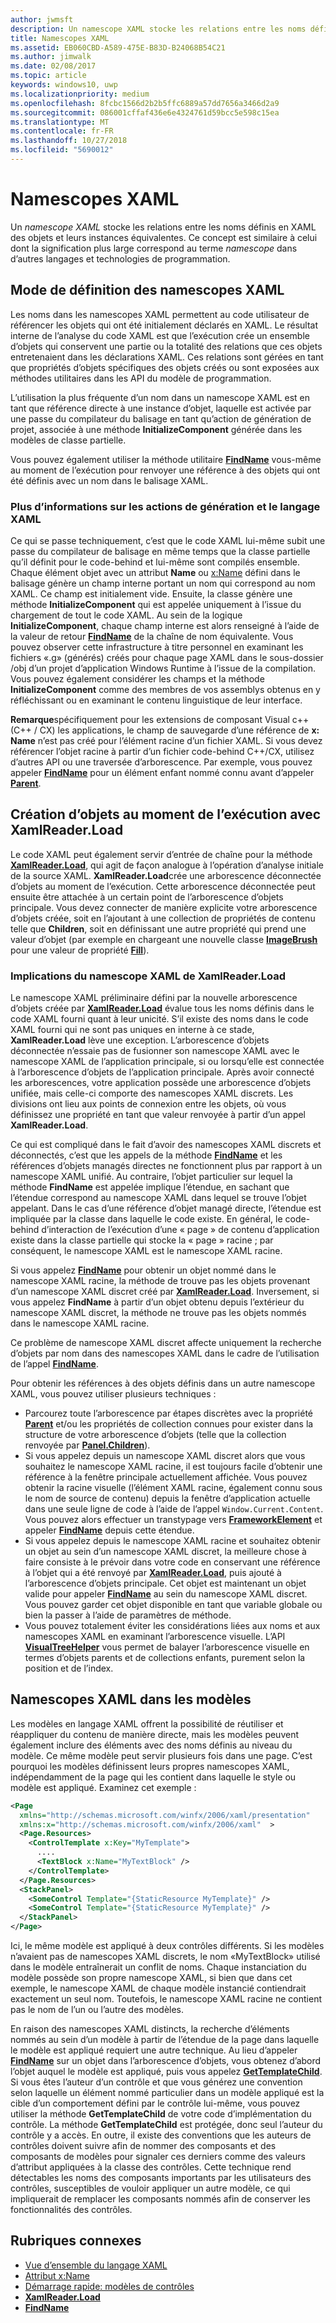 ```yaml
---
author: jwmsft
description: Un namescope XAML stocke les relations entre les noms définis en XAML des objets et leurs instances équivalentes. Ce concept est similaire à celui dont la signification plus large correspond au terme namescope dans d’autres langages et technologies de programmation.
title: Namescopes XAML
ms.assetid: EB060CBD-A589-475E-B83D-B24068B54C21
ms.author: jimwalk
ms.date: 02/08/2017
ms.topic: article
keywords: windows10, uwp
ms.localizationpriority: medium
ms.openlocfilehash: 8fcbc1566d2b2b5ffc6889a57dd7656a3466d2a9
ms.sourcegitcommit: 086001cffaf436e6e4324761d59bcc5e598c15ea
ms.translationtype: MT
ms.contentlocale: fr-FR
ms.lasthandoff: 10/27/2018
ms.locfileid: "5690012"
---
```

# <a name="xaml-namescopes"></a>Namescopes XAML


Un *namescope XAML* stocke les relations entre les noms définis en XAML des objets et leurs instances équivalentes. Ce concept est similaire à celui dont la signification plus large correspond au terme *namescope* dans d’autres langages et technologies de programmation.

## <a name="how-xaml-namescopes-are-defined"></a>Mode de définition des namescopes XAML

Les noms dans les namescopes XAML permettent au code utilisateur de référencer les objets qui ont été initialement déclarés en XAML. Le résultat interne de l’analyse du code XAML est que l’exécution crée un ensemble d’objets qui conservent une partie ou la totalité des relations que ces objets entretenaient dans les déclarations XAML. Ces relations sont gérées en tant que propriétés d’objets spécifiques des objets créés ou sont exposées aux méthodes utilitaires dans les API du modèle de programmation.

L’utilisation la plus fréquente d’un nom dans un namescope XAML est en tant que référence directe à une instance d’objet, laquelle est activée par une passe du compilateur du balisage en tant qu’action de génération de projet, associée à une méthode **InitializeComponent** générée dans les modèles de classe partielle.

Vous pouvez également utiliser la méthode utilitaire [**FindName**](https://msdn.microsoft.com/library/windows/apps/br208715) vous-même au moment de l’exécution pour renvoyer une référence à des objets qui ont été définis avec un nom dans le balisage XAML.

### <a name="more-about-build-actions-and-xaml"></a>Plus d’informations sur les actions de génération et le langage XAML

Ce qui se passe techniquement, c’est que le code XAML lui-même subit une passe du compilateur de balisage en même temps que la classe partielle qu’il définit pour le code-behind et lui-même sont compilés ensemble. Chaque élément objet avec un attribut **Name** ou [x:Name](x-name-attribute.md) défini dans le balisage génère un champ interne portant un nom qui correspond au nom XAML. Ce champ est initialement vide. Ensuite, la classe génère une méthode **InitializeComponent** qui est appelée uniquement à l’issue du chargement de tout le code XAML. Au sein de la logique **InitializeComponent**, chaque champ interne est alors renseigné à l’aide de la valeur de retour [**FindName**](https://msdn.microsoft.com/library/windows/apps/br208715) de la chaîne de nom équivalente. Vous pouvez observer cette infrastructure à titre personnel en examinant les fichiers «.g» (générés) créés pour chaque page XAML dans le sous-dossier /obj d’un projet d’application Windows Runtime à l’issue de la compilation. Vous pouvez également considérer les champs et la méthode **InitializeComponent** comme des membres de vos assemblys obtenus en y réfléchissant ou en examinant le contenu linguistique de leur interface.

**Remarque**spécifiquement pour les extensions de composant Visual c++ (C++ / CX) les applications, le champ de sauvegarde d’une référence de **x: Name** n’est pas créé pour l’élément racine d’un fichier XAML. Si vous devez référencer l’objet racine à partir d’un fichier code-behind C++/CX, utilisez d’autres API ou une traversée d’arborescence. Par exemple, vous pouvez appeler [**FindName**](https://msdn.microsoft.com/library/windows/apps/br208715) pour un élément enfant nommé connu avant d’appeler [**Parent**](https://msdn.microsoft.com/library/windows/apps/br208739).

## <a name="creating-objects-at-run-time-with-xamlreaderload"></a>Création d’objets au moment de l’exécution avec XamlReader.Load

Le code XAML peut également servir d’entrée de chaîne pour la méthode [**XamlReader.Load**](https://msdn.microsoft.com/library/windows/apps/br228048), qui agit de façon analogue à l’opération d’analyse initiale de la source XAML. **XamlReader.Load**crée une arborescence déconnectée d’objets au moment de l’exécution. Cette arborescence déconnectée peut ensuite être attachée à un certain point de l’arborescence d’objets principale. Vous devez connecter de manière explicite votre arborescence d’objets créée, soit en l’ajoutant à une collection de propriétés de contenu telle que **Children**, soit en définissant une autre propriété qui prend une valeur d’objet (par exemple en chargeant une nouvelle classe [**ImageBrush**](https://msdn.microsoft.com/library/windows/apps/br210101) pour une valeur de propriété [**Fill**](/uwp/api/Windows.UI.Xaml.Shapes.Shape.Fill)).

### <a name="xaml-namescope-implications-of-xamlreaderload"></a>Implications du namescope XAML de XamlReader.Load

Le namescope XAML préliminaire défini par la nouvelle arborescence d’objets créée par [**XamlReader.Load**](https://msdn.microsoft.com/library/windows/apps/br228048) évalue tous les noms définis dans le code XAML fourni quant à leur unicité. S’il existe des noms dans le code XAML fourni qui ne sont pas uniques en interne à ce stade, **XamlReader.Load** lève une exception. L’arborescence d’objets déconnectée n’essaie pas de fusionner son namescope XAML avec le namescope XAML de l’application principale, si ou lorsqu’elle est connectée à l’arborescence d’objets de l’application principale. Après avoir connecté les arborescences, votre application possède une arborescence d’objets unifiée, mais celle-ci comporte des namescopes XAML discrets. Les divisions ont lieu aux points de connexion entre les objets, où vous définissez une propriété en tant que valeur renvoyée à partir d’un appel **XamlReader.Load**.

Ce qui est compliqué dans le fait d’avoir des namescopes XAML discrets et déconnectés, c’est que les appels de la méthode [**FindName**](https://msdn.microsoft.com/library/windows/apps/br208715) et les références d’objets managés directes ne fonctionnent plus par rapport à un namescope XAML unifié. Au contraire, l’objet particulier sur lequel la méthode **FindName** est appelée implique l’étendue, en sachant que l’étendue correspond au namescope XAML dans lequel se trouve l’objet appelant. Dans le cas d’une référence d’objet managé directe, l’étendue est impliquée par la classe dans laquelle le code existe. En général, le code-behind d’interaction de l’exécution d’une « page » de contenu d’application existe dans la classe partielle qui stocke la « page » racine ; par conséquent, le namescope XAML est le namescope XAML racine.

Si vous appelez [**FindName**](https://msdn.microsoft.com/library/windows/apps/br208715) pour obtenir un objet nommé dans le namescope XAML racine, la méthode de trouve pas les objets provenant d’un namescope XAML discret créé par [**XamlReader.Load**](https://msdn.microsoft.com/library/windows/apps/br228048). Inversement, si vous appelez **FindName** à partir d’un objet obtenu depuis l’extérieur du namescope XAML discret, la méthode ne trouve pas les objets nommés dans le namescope XAML racine.

Ce problème de namescope XAML discret affecte uniquement la recherche d’objets par nom dans des namescopes XAML dans le cadre de l’utilisation de l’appel [**FindName**](https://msdn.microsoft.com/library/windows/apps/br208715).

Pour obtenir les références à des objets définis dans un autre namescope XAML, vous pouvez utiliser plusieurs techniques :

-   Parcourez toute l’arborescence par étapes discrètes avec la propriété [**Parent**](https://msdn.microsoft.com/library/windows/apps/br208739) et/ou les propriétés de collection connues pour exister dans la structure de votre arborescence d’objets (telle que la collection renvoyée par [**Panel.Children**](https://msdn.microsoft.com/library/windows/apps/br227514)).
-   Si vous appelez depuis un namescope XAML discret alors que vous souhaitez le namescope XAML racine, il est toujours facile d’obtenir une référence à la fenêtre principale actuellement affichée. Vous pouvez obtenir la racine visuelle (l’élément XAML racine, également connu sous le nom de source de contenu) depuis la fenêtre d’application actuelle dans une seule ligne de code à l’aide de l’appel `Window.Current.Content`. Vous pouvez alors effectuer un transtypage vers [**FrameworkElement**](https://msdn.microsoft.com/library/windows/apps/br208706) et appeler [**FindName**](https://msdn.microsoft.com/library/windows/apps/br208715) depuis cette étendue.
-   Si vous appelez depuis le namescope XAML racine et souhaitez obtenir un objet au sein d’un namescope XAML discret, la meilleure chose à faire consiste à le prévoir dans votre code en conservant une référence à l’objet qui a été renvoyé par [**XamlReader.Load**](https://msdn.microsoft.com/library/windows/apps/br228048), puis ajouté à l’arborescence d’objets principale. Cet objet est maintenant un objet valide pour appeler [**FindName**](https://msdn.microsoft.com/library/windows/apps/br208715) au sein du namescope XAML discret. Vous pouvez garder cet objet disponible en tant que variable globale ou bien la passer à l’aide de paramètres de méthode.
-   Vous pouvez totalement éviter les considérations liées aux noms et aux namescopes XAML en examinant l’arborescence visuelle. L’API [**VisualTreeHelper**](https://msdn.microsoft.com/library/windows/apps/br243038) vous permet de balayer l’arborescence visuelle en termes d’objets parents et de collections enfants, purement selon la position et de l’index.

## <a name="xaml-namescopes-in-templates"></a>Namescopes XAML dans les modèles

Les modèles en langage XAML offrent la possibilité de réutiliser et réappliquer du contenu de manière directe, mais les modèles peuvent également inclure des éléments avec des noms définis au niveau du modèle. Ce même modèle peut servir plusieurs fois dans une page. C’est pourquoi les modèles définissent leurs propres namescopes XAML, indépendamment de la page qui les contient dans laquelle le style ou modèle est appliqué. Examinez cet exemple :

```xml
<Page
  xmlns="http://schemas.microsoft.com/winfx/2006/xaml/presentation" 
  xmlns:x="http://schemas.microsoft.com/winfx/2006/xaml"  >
  <Page.Resources>
    <ControlTemplate x:Key="MyTemplate">
      ....
      <TextBlock x:Name="MyTextBlock" />
    </ControlTemplate>
  </Page.Resources>
  <StackPanel>
    <SomeControl Template="{StaticResource MyTemplate}" />
    <SomeControl Template="{StaticResource MyTemplate}" />
  </StackPanel>
</Page>
```

Ici, le même modèle est appliqué à deux contrôles différents. Si les modèles n’avaient pas de namescopes XAML discrets, le nom «MyTextBlock» utilisé dans le modèle entraînerait un conflit de noms. Chaque instanciation du modèle possède son propre namescope XAML, si bien que dans cet exemple, le namescope XAML de chaque modèle instancié contiendrait exactement un seul nom. Toutefois, le namescope XAML racine ne contient pas le nom de l’un ou l’autre des modèles.

En raison des namescopes XAML distincts, la recherche d’éléments nommés au sein d’un modèle à partir de l’étendue de la page dans laquelle le modèle est appliqué requiert une autre technique. Au lieu d’appeler [**FindName**](https://msdn.microsoft.com/library/windows/apps/br208715) sur un objet dans l’arborescence d’objets, vous obtenez d’abord l’objet auquel le modèle est appliqué, puis vous appelez [**GetTemplateChild**](https://msdn.microsoft.com/library/windows/apps/br209416). Si vous êtes l’auteur d’un contrôle et que vous générez une convention selon laquelle un élément nommé particulier dans un modèle appliqué est la cible d’un comportement défini par le contrôle lui-même, vous pouvez utiliser la méthode **GetTemplateChild** de votre code d’implémentation du contrôle. La méthode **GetTemplateChild** est protégée, donc seul l’auteur du contrôle y a accès. En outre, il existe des conventions que les auteurs de contrôles doivent suivre afin de nommer des composants et des composants de modèles pour signaler ces derniers comme des valeurs d’attribut appliquées à la classe des contrôles. Cette technique rend détectables les noms des composants importants par les utilisateurs des contrôles, susceptibles de vouloir appliquer un autre modèle, ce qui impliquerait de remplacer les composants nommés afin de conserver les fonctionnalités des contrôles.

## <a name="related-topics"></a>Rubriques connexes

* [Vue d’ensemble du langage XAML](xaml-overview.md)
* [Attribut x:Name](x-name-attribute.md)
* [Démarrage rapide: modèles de contrôles](https://msdn.microsoft.com/library/windows/apps/xaml/hh465374)
* [**XamlReader.Load**](https://msdn.microsoft.com/library/windows/apps/br228048)
* [**FindName**](https://msdn.microsoft.com/library/windows/apps/br208715)
 

